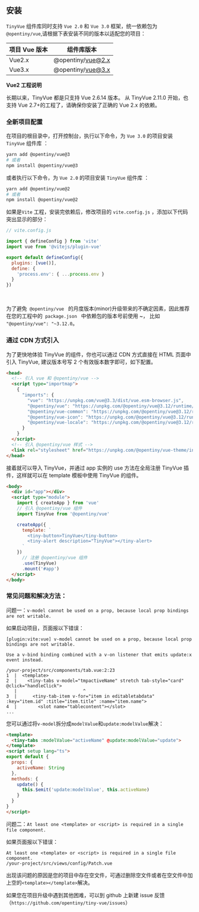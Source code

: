 <!--anchor:on-->

## 安装

`TinyVue` 组件库同时支持 `Vue 2.0` 和 `Vue 3.0` 框架，统一依赖包为`@opentiny/vue`,请根据下表安装不同的版本以适配您的项目：

| 项目 Vue 版本 | 组件库版本        |
| ------------- | ----------------- |
| Vue2.x        | @opentiny/vue@2.x |
| Vue3.x        | @opentiny/vue@3.x |

**Vue2 工程说明**

长期以来，TinyVue 都是只支持 Vue 2.6.14 版本。 从 TinyVue 2.11.0 开始，也支持 Vue 2.7+的工程了，请确保你安装了正确的 Vue 2.x 的依赖。

### 全新项目配置

在项目的根目录中，打开控制台，执行以下命令，为 `Vue 3.0` 的项目安装 `TinyVue` 组件库 ：

```bash
yarn add @opentiny/vue@3
# 或者
npm install @opentiny/vue@3
```

或者执行以下命令，为 `Vue 2.0` 的项目安装 `TinyVue` 组件库 ：

```bash
yarn add @opentiny/vue@2
# 或者
npm install @opentiny/vue@2
```

如果是`Vite` 工程，安装完依赖后，修改项目的 `vite.config.js` ，添加以下代码突出显示的部分：

```js {8-10}
// vite.config.js

import { defineConfig } from 'vite'
import vue from '@vitejs/plugin-vue'

export default defineConfig({
  plugins: [vue()],
  define: {
    'process.env': { ...process.env }
  }
})
```

<div class="tip custom-block">
  <br>
  <p>为了避免<code> @opentiny/vue </code> 的月度版本(minor)升级带来的不确定因素，因此推荐在您的工程中的<code> package.json </code> 中依赖包的版本号前使用 ~，
    比如 <code>"@opentiny/vue": "~3.12.0</code>。</p>
</div>

### 通过 CDN 方式引入

为了更快地体验 TinyVue 的组件，你也可以通过 CDN 方式直接在 HTML 页面中引入 TinyVue, 建议版本号写 2 个有效版本数字即可，如下配置。

```html
<head>
  <!-- 引入 vue 和 @opentiny/vue -->
  <script type="importmap">
    {
      "imports": {
        "vue": "https://unpkg.com/vue@3.3/dist/vue.esm-browser.js",
        "@opentiny/vue": "https://unpkg.com/@opentiny/vue@3.12/runtime/tiny-vue.mjs",
        "@opentiny/vue-common": "https://unpkg.com/@opentiny/vue@3.12/runtime/tiny-vue-common.mjs",
        "@opentiny/vue-icon": "https://unpkg.com/@opentiny/vue@3.12/runtime/tiny-vue-icon.mjs",
        "@opentiny/vue-locale": "https://unpkg.com/@opentiny/vue@3.12/runtime/tiny-vue-locale.mjs"
      }
    }
  </script>
  <!-- 引入 @opentiny/vue 样式 -->
  <link rel="stylesheet" href="https://unpkg.com/@opentiny/vue-theme/index.css" />
</head>
```

接着就可以导入 TinyVue，并通过 app 实例的 use 方法在全局注册 TinyVue 插件，这样就可以在 template 模板中使用 TinyVue 的组件。

```html
<body>
  <div id="app"></div>
  <script type="module">
    import { createApp } from 'vue'
    // 引入 @opentiny/vue 组件
    import TinyVue from '@opentiny/vue'

    createApp({
      template: `
        <tiny-button>TinyVue</tiny-button>
        <tiny-alert description="TinyVue"></tiny-alert>
      `
    })
      // 注册 @opentiny/vue 组件
      .use(TinyVue)
      .mount('#app')
  </script>
</body>
```

### 常见问题和解决方法：

问题一：`v-model cannot be used on a prop, because local prop bindings are not writable.`

如果启动项目，页面报以下错误：

```shell
[plugin:vite:vue] v-model cannot be used on a prop, because local prop bindings are not writable.

Use a v-bind binding combined with a v-on listener that emits update:x event instead.

/your-project/src/components/tab.vue:2:23
1  |  <template>
2  |    <tiny-tabs v-model="tmpactiveName" stretch tab-style="card" @click="handleClick">
   |                         ^
3  |      <tiny-tab-item v-for="item in editabletabdata" :key="item.id" :title="item.title" :name="item.name">
4  |        <slot name="tablecontent"></slot>
...
```

您可以通过将`v-model`拆分成`modelValue`和`update:modelValue`解决：

```html
<template>
  <tiny-tabs :modelValue="activeName" @update:modelValue="update">
</template>
<script setup lang="ts">
export default {
  props: {
    activeName: String
  },
  methods: {
    update() {
      this.$emit('update:modelValue', this.activeName)
    }
  }
}
</script>
```

问题二：`At least one <template> or <script> is required in a single file component.`

如果页面报以下错误：

```shell
At least one <template> or <script> is required in a single file component.
/your-project/src/views/config/Patch.vue
```

出现该问题的原因是您的项目中存在空文件，可通过删除空文件或者在空文件中加上空的`<template></template>`解决。

如果您在项目升级中遇到其他困难，可以到 github 上新建 issue 反馈（`https://github.com/opentiny/tiny-vue/issues`）
